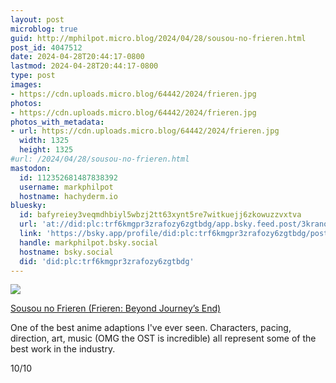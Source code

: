 ```yaml
---
layout: post
microblog: true
guid: http://mphilpot.micro.blog/2024/04/28/sousou-no-frieren.html
post_id: 4047512
date: 2024-04-28T20:44:17-0800
lastmod: 2024-04-28T20:44:17-0800
type: post
images:
- https://cdn.uploads.micro.blog/64442/2024/frieren.jpg
photos:
- https://cdn.uploads.micro.blog/64442/2024/frieren.jpg
photos_with_metadata:
- url: https://cdn.uploads.micro.blog/64442/2024/frieren.jpg
  width: 1325
  height: 1325
#url: /2024/04/28/sousou-no-frieren.html
mastodon:
  id: 112352681487838392
  username: markphilpot
  hostname: hachyderm.io
bluesky:
  id: bafyreiey3veqmdhbiyl5wbzj2tt63xynt5re7witkuejj6zkowuzzvxtva
  url: 'at://did:plc:trf6kmgpr3zrafozy6zgtbdg/app.bsky.feed.post/3kranoejdbr25'
  link: 'https://bsky.app/profile/did:plc:trf6kmgpr3zrafozy6zgtbdg/post/3kranoejdbr25'
  handle: markphilpot.bsky.social
  hostname: bsky.social
  did: 'did:plc:trf6kmgpr3zrafozy6zgtbdg'
---
```

![](https://micro.markphilpot.com/uploads/2024/frieren.jpg)

[Sousou no Frieren (Frieren: Beyond Journey’s End)](https://anilist.co/anime/154587/Sousou-no-Frieren/)

One of the best anime adaptions I've ever seen. Characters, pacing, direction, art, music (OMG the OST is incredible) all represent some of the best work in the industry.

10/10

